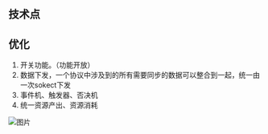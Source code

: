 
## 技术点

## 优化

1. 开关功能。（功能开放）
2. 数据下发，一个协议中涉及到的所有需要同步的数据可以整合到一起，统一由一次sokect下发
3. 事件机、触发器、否决机
4. 统一资源产出、资源消耗

![图片](static/images/游戏.png)
